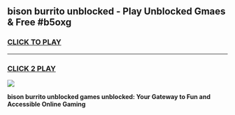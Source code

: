 
## bison burrito unblocked - Play Unblocked Gmaes & Free #b5oxg
<h3>
<a href="https://news.freeplayer.one?title=bison_burrito_unblocked&ref=03M">CLICK TO PLAY</a></h3>
<hr>

<h3>
<a href="https://news.freeplayer.one?title=bison_burrito_unblocked&ref=03M">CLICK 2 PLAY</a>
  
</h3>

<a href="https://news.freeplayer.one?title=bison_burrito_unblocked&ref=03M"><img src="https://clearcache.store/games.png"></a>


**bison burrito unblocked games unblocked: Your Gateway to Fun and Accessible Online Gaming**
